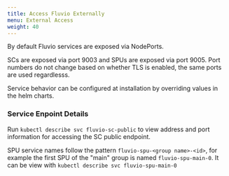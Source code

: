 ```yaml
---
title: Access Fluvio Externally
menu: External Access
weight: 40
---
```


By default Fluvio services are exposed via NodePorts.

SCs are exposed via port 9003 and SPUs are exposed via port 9005. Port numbers do not change based on whether TLS is enabled, the same ports are used regardlesss.

Service behavior can be configured at installation by overriding values in the helm charts.

### Service Enpoint Details

Run `kubectl describe svc fluvio-sc-public` to view address and port information for accessing the SC public endpoint.

SPU service names follow the pattern `fluvio-spu-<group name>-<id>`, for example the first SPU of the "main" group is named `fluvio-spu-main-0`. It can be view with `kubectl describe svc fluvio-spu-main-0`
